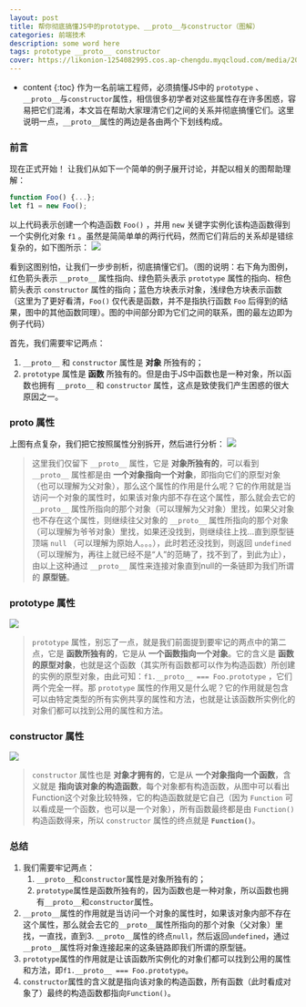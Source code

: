 ```yaml
---
layout: post
title: 帮你彻底搞懂JS中的prototype、__proto__与constructor（图解）
categories: 前端技术
description: some word here
tags: prototype __proto__ constructor
cover: https://likonion-1254082995.cos.ap-chengdu.myqcloud.com/media/2017-10-22_133351.jpg
---
```

* content
{:toc}
作为一名前端工程师，必须搞懂JS中的 `prototype` 、`__proto__`与`constructor`属性，相信很多初学者对这些属性存在许多困惑，容易把它们混淆，本文旨在帮助大家理清它们之间的关系并彻底搞懂它们。这里说明一点，`__proto__`属性的两边是各由两个下划线构成。




### 前言

现在正式开始！ 让我们从如下一个简单的例子展开讨论，并配以相关的图帮助理解：
```js
function Foo() {...};
let f1 = new Foo();
```
以上代码表示创建一个构造函数 `Foo()` ，并用 `new` 关键字实例化该构造函数得到一个实例化对象 `f1` 。虽然是简简单单的两行代码，然而它们背后的关系却是错综复杂的，如下图所示：
![](https://likonion-1254082995.cos.ap-chengdu.myqcloud.com/media/20180726092835731.png)

看到这图别怕，让我们一步步剖析，彻底搞懂它们。（图的说明：右下角为图例，红色箭头表示 `__proto__` 属性指向、绿色箭头表示 `prototype` 属性的指向、棕色箭头表示 `constructor` 属性的指向；蓝色方块表示对象，浅绿色方块表示函数（这里为了更好看清，`Foo()` 仅代表是函数，并不是指执行函数 `Foo` 后得到的结果，图中的其他函数同理）。图的中间部分即为它们之间的联系，图的最左边即为例子代码）


首先，我们需要牢记两点：
1. `__proto__` 和 `constructor` 属性是 **对象** 所独有的；
2. `prototype` 属性是 **函数** 所独有的。但是由于JS中函数也是一种对象，所以函数也拥有 `__proto__` 和 `constructor` 属性，这点是致使我们产生困惑的很大原因之一。

### __proto__ 属性

上图有点复杂，我们把它按照属性分别拆开，然后进行分析：
![](https://likonion-1254082995.cos.ap-chengdu.myqcloud.com/media/20180725213654251.png)

> 这里我们仅留下 `__proto__` 属性，它是 **对象所独有的**，可以看到 `__proto__` 属性都是由 **一个对象指向一个对象**，即指向它们的原型对象（也可以理解为父对象），那么这个属性的作用是什么呢？它的作用就是当访问一个对象的属性时，如果该对象内部不存在这个属性，那么就会去它的 `__proto__` 属性所指向的那个对象（可以理解为父对象）里找，如果父对象也不存在这个属性，则继续往父对象的 `__proto__` 属性所指向的那个对象（可以理解为爷爷对象）里找，如果还没找到，则继续往上找…直到原型链顶端 `null` （可以理解为原始人。。。），此时若还没找到，则返回 `undefined` （可以理解为，再往上就已经不是“人”的范畴了，找不到了，到此为止），由以上这种通过 `__proto__` 属性来连接对象直到null的一条链即为我们所谓的 **原型链**。

### prototype 属性

![](https://likonion-1254082995.cos.ap-chengdu.myqcloud.com/media/20180725215624971.png)

> `prototype` 属性，别忘了一点，就是我们前面提到要牢记的两点中的第二点，它是 **函数所独有的**，它是从 **一个函数指向一个对象**。它的含义是 **函数的原型对象**，也就是这个函数（其实所有函数都可以作为构造函数）所创建的实例的原型对象，由此可知：`f1.__proto__ === Foo.prototype` ，它们两个完全一样。那 `prototype` 属性的作用又是什么呢？它的作用就是包含可以由特定类型的所有实例共享的属性和方法，也就是让该函数所实例化的对象们都可以找到公用的属性和方法。

### constructor 属性

![](https://likonion-1254082995.cos.ap-chengdu.myqcloud.com/media/20180726092751467.png)

> `constructor` 属性也是 **对象才拥有的**，它是从 **一个对象指向一个函数**，含义就是 **指向该对象的构造函数**，每个对象都有构造函数，从图中可以看出Function这个对象比较特殊，它的构造函数就是它自己（因为 `Function` 可以看成是一个函数，也可以是一个对象），所有函数最终都是由 `Function()` 构造函数得来，所以 `constructor` 属性的终点就是 **`Function()`**。

### 总结

1. 我们需要牢记两点：
    1. `__proto__`和`constructor`属性是对象所独有的；
    2. `prototype`属性是函数所独有的，因为函数也是一种对象，所以函数也拥有`__proto__`和`constructor`属性。
2. `__proto__`属性的作用就是当访问一个对象的属性时，如果该对象内部不存在这个属性，那么就会去它的`__proto__`属性所指向的那个对象（父对象）里找，一直找，直到3. `__proto__`属性的终点`null`，然后返回`undefined`，通过`__proto__`属性将对象连接起来的这条链路即我们所谓的原型链。
3. `prototype`属性的作用就是让该函数所实例化的对象们都可以找到公用的属性和方法，即`f1.__proto__ === Foo.prototype`。
4. `constructor`属性的含义就是指向该对象的构造函数，所有函数（此时看成对象了）最终的构造函数都指向`Function()`。

